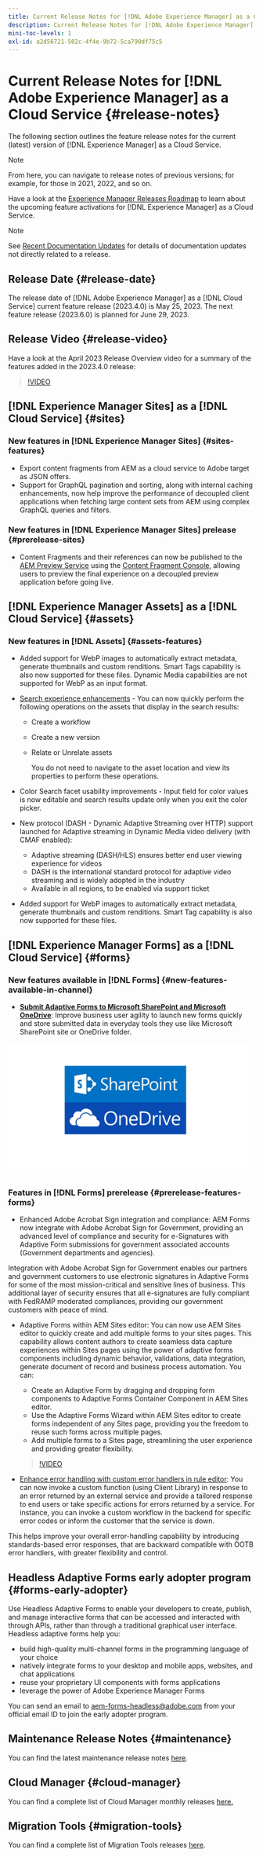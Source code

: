 ```yaml
---
title: Current Release Notes for [!DNL Adobe Experience Manager] as a Cloud Service.
description: Current Release Notes for [!DNL Adobe Experience Manager] as a Cloud Service.
mini-toc-levels: 1
exl-id: a2d56721-502c-4f4e-9b72-5ca790df75c5
---
```

# Current Release Notes for [!DNL Adobe Experience Manager] as a Cloud Service {#release-notes}

The following section outlines the feature release notes for the current (latest) version of [!DNL Experience Manager] as a Cloud Service.

>[!NOTE]
>
>From here, you can navigate to release notes of previous versions; for example, for those in 2021, 2022, and so on.
>
>Have a look at the [Experience Manager Releases Roadmap](https://experienceleague.adobe.com/docs/experience-manager-release-information/aem-release-updates/update-releases-roadmap.html) to learn about the upcoming feature activations for [!DNL Experience Manager] as a Cloud Service. 

>[!NOTE]
>
>See [Recent Documentation Updates](https://experienceleague.adobe.com/docs/experience-manager-release-information/aem-release-updates/doc-updates/documentation-updates.html) for details of documentation updates not directly related to a release.

## Release Date {#release-date}

The release date of [!DNL Adobe Experience Manager] as a [!DNL Cloud Service] current feature release (2023.4.0) is May 25, 2023. The next feature release (2023.6.0) is planned for June 29, 2023.

## Release Video {#release-video}

Have a look at the April 2023 Release Overview video for a summary of the features added in the 2023.4.0 release:

>[!VIDEO](https://video.tv.adobe.com/v/3418681/?quality=12)

## [!DNL Experience Manager Sites] as a [!DNL Cloud Service] {#sites}

### New features in [!DNL Experience Manager Sites] {#sites-features}

* Export content fragments from AEM as a cloud service to Adobe target as JSON offers.
* Support for GraphQL pagination and sorting, along with internal caching enhancements, now help improve the performance of decoupled client applications when fetching large content sets from AEM using complex GraphQL queries and filters.

### New features in [!DNL Experience Manager Sites] prelease {#prerelease-sites}

* Content Fragments and their references can now be published to the [AEM Preview Service](https://experienceleague.adobe.com/docs/experience-manager-cloud-service/content/implementing/using-cloud-manager/manage-environments.html?lang=en#access-preview-service) using the [Content Fragment Console](https://experienceleague.adobe.com/docs/experience-manager-cloud-service/content/sites/administering/content-fragments/content-fragments-console.html?lang=en), allowing users to preview the final experience on a decoupled preview application before going live.

## [!DNL Experience Manager Assets] as a [!DNL Cloud Service] {#assets}

### New features in [!DNL Assets] {#assets-features}

* Added support for WebP images to automatically extract metadata, generate thumbnails and custom renditions. Smart Tags capability is also now supported for these files. Dynamic Media capabilities are not supported for WebP as an input format.

* [Search experience enhancements](/help/assets/search-assets.md#aftersearch) - You can now quickly perform the following operations on the assets that display in the search results:

   * Create a workflow
   * Create a new version
   * Relate or Unrelate assets

     You do not need to navigate to the asset location and view its properties to perform these operations.

* Color Search facet usability improvements - Input field for color values is now editable and search results update only when you exit the color picker. 

* New protocol (DASH - Dynamic Adaptive Streaming over HTTP) support launched for Adaptive streaming in Dynamic Media video delivery (with CMAF enabled):
   * Adaptive streaming (DASH/HLS) ensures better end user viewing experience for videos
   * DASH is the international standard protocol for adaptive video streaming and is widely adopted in the industry
   * Available in all regions, to be enabled via support ticket

* Added support for WebP images to automatically extract metadata, generate thumbnails and custom renditions. Smart Tag capability is also now supported for these files.

## [!DNL Experience Manager Forms] as a [!DNL Cloud Service] {#forms}

### New features available in [!DNL Forms] {#new-features-available-in-channel}

* **[Submit Adaptive Forms to Microsoft SharePoint and Microsoft OneDrive](/help/forms/configuring-submit-actions.md)**: Improve business user agility to launch new forms quickly and store submitted data in everyday tools they use like Microsoft SharePoint site or OneDrive folder.

![Submit Adaptive Forms to Microsoft SharePoint and Microsoft OneDrive](/help/forms/assets/onedrive-and-sharepoint.jpg)


### Features in [!DNL Forms] prerelease {#prerelease-features-forms}

*   Enhanced Adobe Acrobat Sign integration and compliance: AEM Forms now integrate with Adobe Acrobat Sign for Government, providing an advanced level of compliance and security for e-Signatures with Adaptive Form submissions for government associated accounts (Government departments and agencies).

   Integration with Adobe Acrobat Sign for Government enables our partners and government customers to use electronic signatures in Adaptive Forms for some of the most mission-critical and sensitive lines of business. This additional layer of security ensures that all e-signatures are fully compliant with FedRAMP moderated compliances, providing our government customers with peace of mind.

*   Adaptive Forms within AEM Sites editor: You can now use AEM Sites editor to quickly create and add multiple forms to your sites pages. This capability allows content authors to create seamless data capture experiences within Sites pages using the power of adaptive forms components including dynamic behavior, validations, data integration, generate document of record and business process automation. You can: 

      * Create an Adaptive Form by dragging and dropping form components to Adaptive Forms Container Component in AEM Sites editor.  
      *   Use the Adaptive Forms Wizard within AEM Sites editor to create forms independent of any Sites page, providing you the freedom to reuse such forms across multiple pages.
      *   Add multiple forms to a Sites page, streamlining the user experience and providing greater flexibility.

      >[!VIDEO](https://video.tv.adobe.com/v/3419284?quality=12&learn=on)
  
*   [Enhance error handling with custom error handlers in rule editor](): You can now invoke a custom function (using Client Library) in response to an error returned by an external service and provide a tailored response to end users or take specific actions for errors returned by a service. For instance, you can invoke a custom workflow in the backend for specific error codes or inform the customer that the service is down.

   This helps improve your overall error-handling capability by introducing standards-based error responses, that are backward compatible with OOTB error handlers, with greater flexibility and control.

## Headless Adaptive Forms early adopter program {#forms-early-adopter}

Use Headless Adaptive Forms to enable your developers to create, publish, and manage interactive forms that can be accessed and interacted with through APIs, rather than through a traditional graphical user interface. Headless adaptive forms help you: 

* build high-quality multi-channel forms in the programming language of your choice 
* natively integrate forms to your desktop and mobile apps, websites, and chat applications 
* reuse your proprietary UI components with forms applications 
* leverage the power of Adobe Experience Manager Forms 

You can send an email to aem-forms-headless@adobe.com from your official email ID to join the early adopter program. 

## Maintenance Release Notes {#maintenance}

You can find the latest maintenance release notes [here](/help/release-notes/maintenance/latest.md).

## Cloud Manager {#cloud-manager}

You can find a complete list of Cloud Manager monthly releases [here.](/help/implementing/cloud-manager/release-notes/current.md)

## Migration Tools {#migration-tools}

You can find a complete list of Migration Tools releases [here](/help/journey-migration/release-notes/release-notes-migration-tools-current.md).
